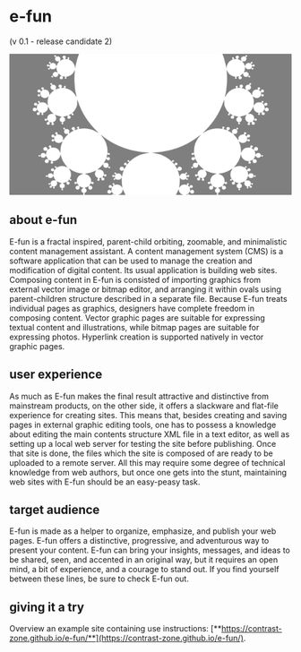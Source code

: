 # e-fun

(v 0.1 - release candidate 2)  

![](media/socmedia.png)  

## about e-fun

E-fun is a fractal inspired, parent-child orbiting, zoomable, and minimalistic content management assistant. A content management system (CMS) is a software application that can be used to manage the creation and modification of digital content. Its usual application is building web sites. Composing content in E-fun is consisted of importing graphics from external vector image or bitmap editor, and arranging it within ovals using parent-children structure described in a separate file. Because E-fun treats individual pages as graphics, designers have complete freedom in composing content. Vector graphic pages are suitable for expressing textual content and illustrations, while bitmap pages are suitable for expressing photos. Hyperlink creation is supported natively in vector graphic pages.

## user experience

As much as E-fun makes the final result attractive and distinctive from mainstream products, on the other side, it offers a slackware and flat-file experience for creating sites. This means that, besides creating and saving pages in external graphic editing tools, one has to possess a knowledge about editing the main contents structure XML file in a text editor, as well as setting up a local web server for testing the site before publishing. Once that site is done, the files which the site is composed of are ready to be uploaded to a remote server. All this may require some degree of technical knowledge from web authors, but once one gets into the stunt, maintaining web sites with E-fun should be an easy-peasy task.

## target audience

E-fun is made as a helper to organize, emphasize, and publish your web pages. E-fun offers a distinctive, progressive, and adventurous way to present your content. E-fun can bring your insights, messages, and ideas to be shared, seen, and accented in an original way, but it requires an open mind, a bit of experience, and a courage to stand out. If you find yourself between these lines, be sure to check E-fun out.

## giving it a try

Overview an example site containing use instructions: [**https://contrast-zone.github.io/e-fun/**](https://contrast-zone.github.io/e-fun/).

